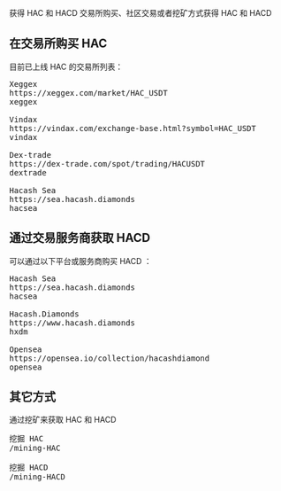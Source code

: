获得 HAC 和 HACD
交易所购买、社区交易或者挖矿方式获得 HAC 和 HACD


<a name="HAC"></a>

## 在交易所购买 HAC

目前已上线 HAC 的交易所列表：

<pre class="links">
Xeggex
https://xeggex.com/market/HAC_USDT
xeggex

Vindax
https://vindax.com/exchange-base.html?symbol=HAC_USDT
vindax

Dex-trade
https://dex-trade.com/spot/trading/HACUSDT
dextrade

Hacash Sea
https://sea.hacash.diamonds
hacsea
</pre>


<a name="HACD"></a>

## 通过交易服务商获取 HACD 

可以通过以下平台或服务商购买 HACD ：

<pre class="links">
Hacash Sea
https://sea.hacash.diamonds
hacsea

Hacash.Diamonds
https://www.hacash.diamonds
hxdm

Opensea
https://opensea.io/collection/hacashdiamond
opensea
</pre>


## 其它方式

通过挖矿来获取 HAC 和 HACD

<pre class="links">
挖掘 HAC
/mining-HAC

挖掘 HACD
/mining-HACD
</pre>
